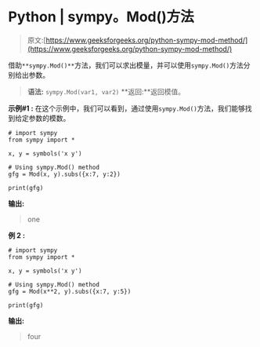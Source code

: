 # Python | sympy。Mod()方法

> 原文:[https://www.geeksforgeeks.org/python-sympy-mod-method/](https://www.geeksforgeeks.org/python-sympy-mod-method/)

借助`**sympy.Mod()**`方法，我们可以求出模量，并可以使用`sympy.Mod()`方法分别给出参数。

> **语法:** `sympy.Mod(var1, var2)`
> **返回:**返回模值。

**示例#1 :**
在这个示例中，我们可以看到，通过使用`sympy.Mod()`方法，我们能够找到给定参数的模数。

```
# import sympy
from sympy import * 

x, y = symbols('x y')

# Using sympy.Mod() method
gfg = Mod(x, y).subs({x:7, y:2})

print(gfg)
```

**输出:**

> one

**例 2 :**

```
# import sympy
from sympy import * 

x, y = symbols('x y')

# Using sympy.Mod() method
gfg = Mod(x**2, y).subs({x:7, y:5})

print(gfg)
```

**输出:**

> four